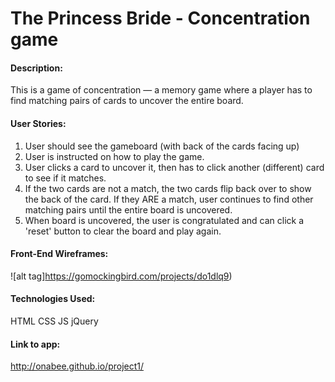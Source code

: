 # The Princess Bride - Concentration game  

#### Description:
This is a game of concentration — a memory game where a player has to find matching pairs of cards to uncover the entire board.

#### User Stories:
1. User should see the gameboard (with back of the cards facing up)
2. User is instructed on how to play the game.
3. User clicks a card to uncover it, then has to click another (different) card to see if it matches. 
4. If the two cards are not a match, the two cards flip back over to show the back of the card. If they ARE a match, user continues to find other matching pairs until the entire board is uncovered.
5. When board is uncovered, the user is congratulated and can click a 'reset' button to clear the board and play again.


#### Front-End Wireframes:
![alt tag]https://gomockingbird.com/projects/do1dlq9)



#### Technologies Used:
HTML
CSS
JS
jQuery

#### Link to app:
http://onabee.github.io/project1/
